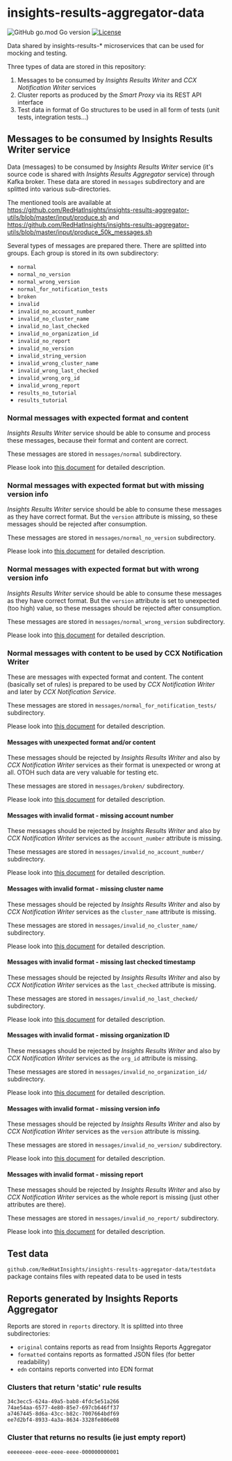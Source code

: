 # insights-results-aggregator-data

![GitHub go.mod Go version](https://img.shields.io/github/go-mod/go-version/RedHatInsights/insights-results-aggregator-data)
[![License](https://img.shields.io/badge/license-Apache-blue)](https://github.com/RedHatInsights/insights-results-aggregator-data/blob/master/LICENSE)

Data shared by insights-results-\* microservices that can be used for mocking and testing.

Three types of data are stored in this repository:

1. Messages to be consumed by *Insights Results Writer* and *CCX Notification Writer* services
1. Cluster reports as produced by the *Smart Proxy* via its REST API interface
1. Test data in format of Go structures to be used in all form of tests (unit tests, integration tests...)

## Messages to be consumed by Insights Results Writer service

Data (messages) to be consumed by *Insights Results Writer* service (it's
source code is shared with *Insights Results Aggregator* service) through
Kafka broker. These data are stored in `messages` subdirectory and are
splitted into various sub-directories.

The mentioned tools are available at https://github.com/RedHatInsights/insights-results-aggregator-utils/blob/master/input/produce.sh and
https://github.com/RedHatInsights/insights-results-aggregator-utils/blob/master/input/produce_50k_messages.sh

Several types of messages are prepared there. There are splitted into groups.
Each group is stored in its own subdirectory:

* `normal`
* `normal_no_version`
* `normal_wrong_version`
* `normal_for_notification_tests`
* `broken`
* `invalid`
* `invalid_no_account_number`
* `invalid_no_cluster_name`
* `invalid_no_last_checked`
* `invalid_no_organization_id`
* `invalid_no_report`
* `invalid_no_version`
* `invalid_string_version`
* `invalid_wrong_cluster_name`
* `invalid_wrong_last_checked`
* `invalid_wrong_org_id`
* `invalid_wrong_report`
* `results_no_tutorial`
* `results_tutorial`



### Normal messages with expected format and content

*Insights Results Writer* service should be able to consume and process these
messages, because their format and content are correct.

These messages are stored in `messages/normal` subdirectory.

Please look into [this document](messages/normal/README.md) for detailed description.



### Normal messages with expected format but with missing version info

*Insights Results Writer* service should be able to consume these messages as
they have correct format. But the `version` attribute is missing, so these
messages should be rejected after consumption.

These messages are stored in `messages/normal_no_version` subdirectory.

Please look into [this document](messages/normal_no_version/README.md) for detailed description.



### Normal messages with expected format but with wrong version info

*Insights Results Writer* service should be able to consume these messages as
they have correct format. But the `version` attribute is set to unexpected (too
high) value, so these messages should be rejected after consumption.

These messages are stored in `messages/normal_wrong_version` subdirectory.

Please look into [this document](messages/normal_wrong_version/README.md) for detailed description.



### Normal messages with content to be used by CCX Notification Writer

These are messages with expected format and content. The content (basically set
of rules) is prepared to be used by *CCX Notification Writer* and later by *CCX
Notification Service*.

These messages are stored in `messages/normal_for_notification_tests/` subdirectory.

Please look into [this document](messages/normal_for_notification_tests/README.md) for detailed description.



#### Messages with unexpected format and/or content

These messages should be rejected by *Insights Results Writer* and also by *CCX
Notification Writer* services as their format is unexpected or wrong at all.
OTOH such data are very valuable for testing etc.

These messages are stored in `messages/broken/` subdirectory.

Please look into [this document](messages/broken/README.md) for detailed description.



#### Messages with invalid format - missing account number

These messages should be rejected by *Insights Results Writer* and also by *CCX
Notification Writer* services as the `account_number` attribute is missing.

These messages are stored in `messages/invalid_no_account_number/` subdirectory.

Please look into [this document](messages/invalid_no_account_number/README.md) for detailed description.



#### Messages with invalid format - missing cluster name

These messages should be rejected by *Insights Results Writer* and also by *CCX
Notification Writer* services as the `cluster_name` attribute is missing.

These messages are stored in `messages/invalid_no_cluster_name/` subdirectory.

Please look into [this document](messages/invalid_no_cluster_name/README.md) for detailed description.



#### Messages with invalid format - missing last checked timestamp

These messages should be rejected by *Insights Results Writer* and also by *CCX
Notification Writer* services as the `last_checked` attribute is missing.

These messages are stored in `messages/invalid_no_last_checked/` subdirectory.

Please look into [this document](messages/invalid_no_last_checked/README.md) for detailed description.



#### Messages with invalid format - missing organization ID

These messages should be rejected by *Insights Results Writer* and also by *CCX
Notification Writer* services as the `org_id` attribute is missing.

These messages are stored in `messages/invalid_no_organization_id/` subdirectory.

Please look into [this document](messages/invalid_no_organization_id/README.md) for detailed description.



#### Messages with invalid format - missing version info

These messages should be rejected by *Insights Results Writer* and also by *CCX
Notification Writer* services as the `version` attribute is missing.

These messages are stored in `messages/invalid_no_version/` subdirectory.

Please look into [this document](messages/invalid_no_version/README.md) for detailed description.



#### Messages with invalid format - missing report

These messages should be rejected by *Insights Results Writer* and also by *CCX
Notification Writer* services as the whole report is missing (just other attributes are there).

These messages are stored in `messages/invalid_no_report/` subdirectory.

Please look into [this document](messages/invalid_no_report/README.md) for detailed description.



## Test data

`github.com/RedHatInsights/insights-results-aggregator-data/testdata` package contains files with repeated data 
to be used in tests

## Reports generated by Insights Reports Aggregator

Reports are stored in `reports` directory. It is splitted into three subdirectories:

* `original` contains reports as read from Insights Reports Aggregator
* `formatted` contains reports as formatted JSON files (for better readability)
* `edn` contains reports converted into EDN format

### Clusters that return 'static' rule results

```
34c3ecc5-624a-49a5-bab8-4fdc5e51a266
74ae54aa-6577-4e80-85e7-697cb646ff37
a7467445-8d6a-43cc-b82c-7007664bdf69
ee7d2bf4-8933-4a3a-8634-3328fe806e08
```

### Cluster that returns no results (ie just empty report)

```
eeeeeeee-eeee-eeee-eeee-000000000001
```
